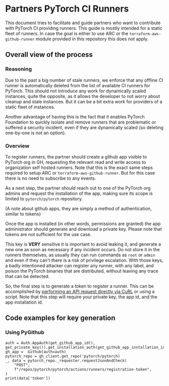 # Partners PyTorch CI Runners

This document tries to facilitate and guide partners who want to contribute with PyTorch CI providing runners. This guide is mostly intended for a static fleet of runners. In case the goal is either to use ARC or the `terraform-aws-github-runner` module provided in this repository this does not apply.

## Overall view of the process

### Reasoning

Due to the past a big number of stale runners, we enforce that any offline CI runner is automatically deleted from the list of available CI runners for PyTorch. This should not introduce any work for dynamically scaled instances, quite the opposite, as it allows the developer to not worry about cleanup and stale instances. But it can be a bit extra work for providers of a static fleet of instances.

Another advantage of having this is the fact that it enables PyTorch Foundation to quickly isolate and remove runners that are problematic or suffered a security incident, even if they are dynamically scaled (so deleting one-by-one is not an option).

### Overview

To register runners, the partner should create a github app visible to PyTorch org in GH, requesting the relevant read and write access to organization self hosted runners. Note that this is the exact same steps required to setup ARC or `terraform-aws-github-runner`. But for this case there is no need to subscribe to any events.

As a next step, the partner should reach out to one of the PyTorch org admins and request the installation of the app, making sure its scope is limited to `pytorch/pytorch` repository.

(A note about github apps, they are simply a method of authentication, similar to tokens)

Once the app is installed (in other words, permissions are granted) the app administrator should generate and download a private key. Please note that tokens are not sufficient for the use case.

This key is **VERY** sensitive it is important to avoid leaking it, and generate a new one as soon as necessary if any incident occurs. Do not store it in the runners themselves, as usually they can run commands as `root` or `admin` and even if they can't there is a risk of privilege escalation. With those keys, a badly intentioned attacker can register any runner, with any label, and poison the PyTorch binaries that are distributed, without leaving any trace that can be detected.

So, the final step is to generate a token to register a runner. This can be accomplished by [performing an API request directly via CuRL](https://docs.github.com/en/rest/actions/self-hosted-runners?apiVersion=2022-11-28#create-a-registration-token-for-a-repository) or using a script. Note that this step will require your private key, the app id, and the app installation id.

## Code examples for key generation

### Using PyGithub

```
auth = Auth.AppAuth(get_github_app_id(), get_private_key()).get_installation_auth(get_github_app_installation_id())
gh_app =  Github(auth=auth)
pytorch_repo = gh_client.get_repo('pytorch/pytorch)
_, data = pytorch_repo._requester.requestJsonAndCheck(
    "POST",
    f"/repos/pytorch/pytorch/actions/runners/registration-token",
)
print(data['token'])
```
